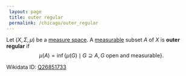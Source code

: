 ```yaml
---
 layout: page
 title: outer regular
 permalink: /chicago/outer_regular
---
```

Let $(X,\Sigma,\mu)$ be a [measure space](https://mathgloss.github.io/MathGloss/chicago/measure_space). A [measurable](https://mathgloss.github.io/MathGloss/chicago/measurable) subset $A$ of $X$ is **outer regular** if $$\mu(A) = \inf\{\mu(G) \mid G\supseteq A, G\text{ open and measurable}\}.$$ [](https://mathgloss.github.io/MathGloss/chicago/infimum)

Wikidata ID: [Q26851733](https://www.wikidata.org/wiki/Q26851733)